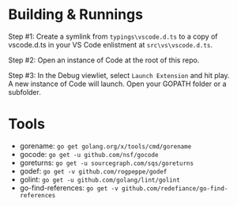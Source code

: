 # Building & Runnings

Step #1: Create a symlink from `typings\vscode.d.ts` to a copy of vscode.d.ts 
in your VS Code enlistment  at `src\vs\vscode.d.ts`.

Step #2: Open an instance of Code at the root of this repo.

Step #3: In the Debug viewliet, select `Launch Extension` and hit play.  
A new instance of Code will launch.  Open your GOPATH folder or a subfolder.

# Tools

- gorename: `go get golang.org/x/tools/cmd/gorename`
- gocode: `go get -u github.com/nsf/gocode`
- goreturns: `go get -u sourcegraph.com/sqs/goreturns`
- godef: `go get -v github.com/rogpeppe/godef`
- golint: `go get -u github.com/golang/lint/golint`
- go-find-references: `go get -v github.com/redefiance/go-find-references`

